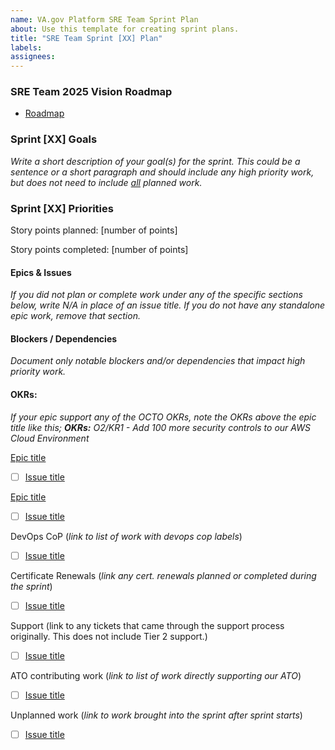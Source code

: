 ```yaml
---
name: VA.gov Platform SRE Team Sprint Plan
about: Use this template for creating sprint plans.
title: "SRE Team Sprint [XX] Plan"
labels: 
assignees: 
---
```


### SRE Team 2025 Vision Roadmap



* [Roadmap](https://vfs.atlassian.net/wiki/spaces/~712020d2fbd572ca6b4c94b469a3bdb618888c/pages/3722248239/Stability+Reliability+Engineering+SRE+Team+Roadmap+Q1+2025+DRAFT)


### Sprint [XX] Goals


_Write a short description of your goal(s) for the sprint. This could be a sentence or a short paragraph and should include any high priority work, but does not need to include <span style="text-decoration:underline;">all</span> planned work._



### Sprint [XX] Priorities

Story points planned: [number of points]

Story points completed: [number of points]

#### Epics & Issues</span>

*If you did not plan or complete work under any of the specific sections below, write *N/A* in place of an issue title. If you do not have any standalone epic work, remove that section.*

#### Blockers / Dependencies
*Document only notable blockers and/or dependencies that impact high priority work.*

#### OKRs: 
*If your epic support any of the OCTO OKRs, note the OKRs above the epic title like this; **OKRs:** O2/KR1 - Add 100 more security controls to our AWS Cloud Environment*

[Epic title](link)
- [ ] [Issue title](link)
    
[Epic title](link)
- [ ] [Issue title](link)


DevOps CoP (*link to list of work with devops cop labels*)



- [ ] [Issue title](link)

Certificate Renewals (*link any cert. renewals planned or completed during the sprint*)



- [ ] [Issue title](link)

Support (link to any tickets that came through the support process originally. This does not include Tier 2 support.)



- [ ] [Issue title](link)

ATO contributing work (*link to list of work directly supporting our ATO*)



- [ ] [Issue title](link)

Unplanned work (*link to work brought into the sprint after sprint starts*) 



- [ ] [Issue title](link)
